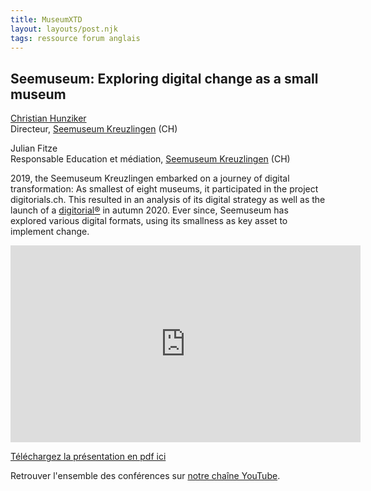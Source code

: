 ```yaml
---
title: MuseumXTD
layout: layouts/post.njk
tags: ressource forum anglais
---
```

## Seemuseum: Exploring digital change as a small museum

[Christian Hunziker](https://www.linkedin.com/in/hunzikerchristian/?originalSubdomain=ch)   
Directeur, [Seemuseum Kreuzlingen](https://seemuseum.ch/) (CH)

Julian Fitze  
Responsable Education et médiation, [Seemuseum Kreuzlingen](https://seemuseum.ch/) (CH)

2019, the Seemuseum Kreuzlingen embarked on a journey of digital transformation: As smallest of eight museums, it participated in the project digitorials.ch. This resulted in an analysis of its digital strategy as well as the launch of a [digitorial®](https://jura.seemuseum.ch/) in autumn 2020. Ever since, Seemuseum has explored various digital formats, using its smallness as key asset to implement change.  

<iframe width="560" height="315" src="https://www.youtube.com/embed/Ssj1DbM__y4" title="YouTube video player" frameborder="0" allow="accelerometer; autoplay; clipboard-write; encrypted-media; gyroscope; picture-in-picture" allowfullscreen></iframe>


[Téléchargez la présentation en pdf ici](https://kdrive.infomaniak.com/app/share/131928/58be0005-17ef-4ab8-af72-6dd07e1f3986)
    
Retrouver l'ensemble des conférences sur [notre chaîne YouTube](https://www.youtube.com/channel/UCTZJM5WsXDkH8QgMdACUNyw).  
